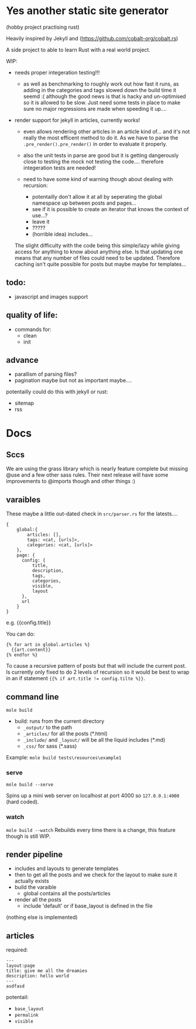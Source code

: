 # Yes another static site generator
(hobby project practising rust)

Heavily inspired by Jekyll and  (https://github.com/cobalt-org/cobalt.rs)

A side project to able to learn Rust with a real world project. 


WIP:
- needs proper integeration testing!!!
  - as well as benchmarking to roughly work out how fast it runs, as adding in the categories and tags slowed down the build time it seemd :( although the good news is that is hacky and un-optimised so it is allowed to be slow. Just need some tests in place to make sure no major regressions are made when speeding it up....


- render support for jekyll in articles, currently works! 
  - even allows rendering other articles in an article kind of... and it's not really the most efficent method to do it. As we have to parse the `.pre_render().pre_render()` in order to evaluate it properly.
  - also the unit tests in parse are good but it is getting dangerously close to testing the mock not testing the code.... therefore integeration tests are needed!

  - need to have some kind of warning though about dealing with recursion:
    - potentailly don't allow it at all by seperating the global namespace up between posts and pages... 
    - see if it is possible to create an iterator that knows the context of use...?
    - leave it
    - ?????
    - (horrible idea) includes...

  The slight difficulty with the code being this simple/lazy while giving access for anything to know about anything else. Is that updating one means that any number of files could need to be updated. Therefore caching isn't quite possible for posts but maybe maybe for templates...


## todo:
- javascript and images support

## quality of life:
- commands for:
  - clean
  - init

## advance
- parallism of parsing files?
- pagination maybe but not as important maybe....


potentailly could do this with jekyll or rust:
- sitemap
- rss



# Docs

## Sccs
We are using the grass library which is nearly feature complete but missing @use and a few other sass rules. Their next release will have some improvements to @imports though and other things :)

## varaibles

These maybe a little out-dated check in `src/parser.rs` for the latests....
```
{
    global:{
        articles: [],
        tags: <cat, [urls]>,
        categories: <cat, [urls]>
    },
    page: {
      config: {
          title,
          description,
          tags,
          categories,
          visible,
          layout
      },
      url
    }
}
```

e.g. {{config.title}}

You can do:
```
{% for art in global.articles %}
  {{art.content}}
{% endfor %}
```
To cause a recursive pattern of posts but that will include the current post. Is currently only fixed to do 2 levels of recursion so it would be best to wrap in an if statement `{{% if art.title != config.tilte %}}`.

## command line

`mole build`

- build: runs from the current directory 
  - `_output/` to the path
  - `_articles/` for all the posts (*.html)
  - `_include/` and `_layout/` will be all the liquid includes (*.md)
  - `_css/` for sass (*.sass)


Example:
`mole build tests\resources\example1`


### serve

`mole build --serve`

Spins up a mini web server on localhost at port 4000 so `127.0.0.1:4000` (hard coded).

### watch
`mole build --watch`
Rebuilds every time there is a change, this feature though is still WIP.


## render pipeline
- includes and layouts to generate templates
- then to get all the posts and we check for the layout to make sure it actually exists
- build the varaible 
  - global contains all the posts/articles
- render all the posts
  - include 'default' or if base_layout is defined in the file 


(nothing else is implemented)


## articles

required:
```
---
layout:page
title: give me all the dreamies
description: hello world
---
asdfasd
```

potentail:
- `base_layout`
- `permalink`
- `visible`


